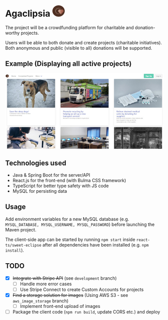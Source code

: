 Agaclipsia ![App-logo](./docs/img/logo.png)
==========

The project will be a crowdfunding platform for charitable and donation-worthy projects.

Users will be able to both donate and create projects (charitable initiatives).
Both anonymous and public (visible to all) donations will be supported.


Example (Displaying all active projects)
----------------------------------------
![Display all active projects](./docs/img/display_all_projects.jpg)




Technologies used
-----------------

- Java & Spring Boot for the server/API
- React.js for the front-end (with Bulma CSS framework)
- TypeScript for better type safety with JS code
- MySQL for persisting data


Usage
-----
Add environment variables for a new MySQL database (e.g. ``MYSQL_DATABASE, MYSQL_USERNAME, MYSQL_PASSWORD``) before launching the Maven project.

The client-side app can be started by running ``npm start`` inside ``react-ts/sweet-eclipse`` after 
all dependencies have been installed (e.g. ``npm install``).

TODO
----
- [x] <del>Integrate with Stripe API</del> (see ``development`` branch)
  - [ ] Handle more error cases 
  - [ ] Use Stripe Connect to create Custom Accounts for projects
- [x] <del>Find a storage solution for images</del> (Using AWS S3 - see ``aws_image_storage`` branch)
  - [ ] Implement front-end upload of images
- [ ] Package the client code (``npm run build``, update CORS etc.) and deploy 

